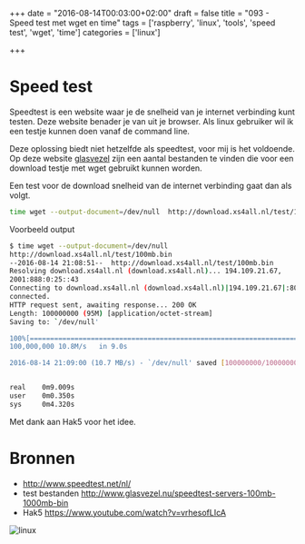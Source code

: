 +++
date = "2016-08-14T00:03:00+02:00"
draft = false
title = "093 - Speed test met wget en time"
tags = ['raspberry', 'linux', 'tools', 'speed test', 'wget', 'time']
categories = ['linux']

+++

# Speed test 

Speedtest is een website waar je de snelheid van je internet verbinding kunt
testen. Deze website benader je van uit je browser. Als linux gebruiker wil ik
een testje kunnen doen vanaf de command line.

Deze oplossing biedt niet hetzelfde als speedtest, voor mij is het voldoende. Op
deze website
[glasvezel](http://www.glasvezel.nu/speedtest-servers-100mb-1000mb-bin) zijn een
aantal bestanden te vinden die voor een download testje met wget gebruikt kunnen
worden. 

Een test voor de download snelheid van de internet verbinding gaat dan als
volgt.
```bash
time wget --output-document=/dev/null  http://download.xs4all.nl/test/100mb.bin
```

Voorbeeld output
```bash
$ time wget --output-document=/dev/null
http://download.xs4all.nl/test/100mb.bin
--2016-08-14 21:08:51--  http://download.xs4all.nl/test/100mb.bin
Resolving download.xs4all.nl (download.xs4all.nl)... 194.109.21.67,
2001:888:0:25::43
Connecting to download.xs4all.nl (download.xs4all.nl)|194.109.21.67|:80...
connected.
HTTP request sent, awaiting response... 200 OK
Length: 100000000 (95M) [application/octet-stream]
Saving to: `/dev/null'

100%[======================================================================================================================>]
100,000,000 10.8M/s   in 9.0s    

2016-08-14 21:09:00 (10.7 MB/s) - `/dev/null' saved [100000000/100000000]


real    0m9.009s
user    0m0.350s
sys     0m4.320s
```


Met dank aan Hak5 voor het idee.


# Bronnen 

* http://www.speedtest.net/nl/
* test bestanden http://www.glasvezel.nu/speedtest-servers-100mb-1000mb-bin
* Hak5 https://www.youtube.com/watch?v=vrhesofLIcA

![linux](/img/logo_linux.jpg)

